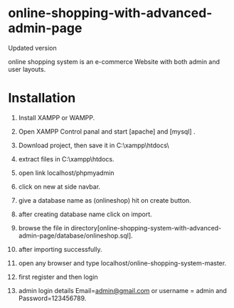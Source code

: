 # online-shopping-with-advanced-admin-page
Updated version

online shopping system is an e-commerce Website with both admin and user layouts.

# Installation

1. Install XAMPP or WAMPP.

2. Open XAMPP Control panal and start [apache] and [mysql] .

3. Download project, then save it in  C:\\xampp\htdocs\
    
4. extract files in C:\\xampp\htdocs\.

5. open link localhost/phpmyadmin

6. click on new at side navbar.

7. give a database name as (onlineshop) hit on create button.

8. after creating database name click on import.

9. browse the file in directory[online-shopping-system-with-advanced-admin-page/database/onlineshop.sql].

10. after importing successfully.

11. open any browser and type localhost/online-shopping-system-master.

12. first register and then login

13. admin login details  Email=admin@gmail.com or username = admin and Password=123456789.

